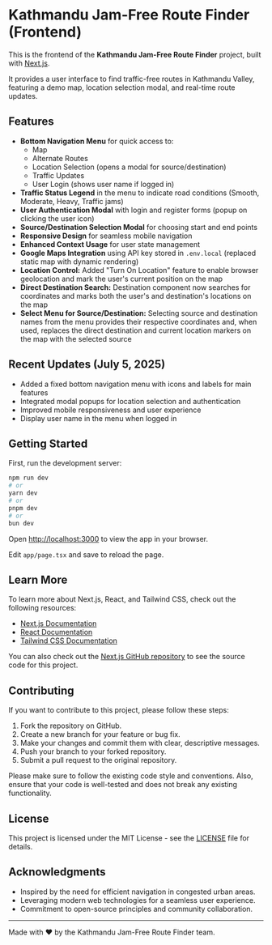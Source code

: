 # Kathmandu Jam-Free Route Finder (Frontend)

This is the frontend of the **Kathmandu Jam-Free Route Finder** project, built with [Next.js](https://nextjs.org).

It provides a user interface to find traffic-free routes in Kathmandu Valley, featuring a demo map, location selection modal, and real-time route updates.

## Features

- **Bottom Navigation Menu** for quick access to:
  - Map
  - Alternate Routes
  - Location Selection (opens a modal for source/destination)
  - Traffic Updates
  - User Login (shows user name if logged in)
- **Traffic Status Legend** in the menu to indicate road conditions (Smooth, Moderate, Heavy, Traffic jams)
- **User Authentication Modal** with login and register forms (popup on clicking the user icon)
- **Source/Destination Selection Modal** for choosing start and end points
- **Responsive Design** for seamless mobile navigation
- **Enhanced Context Usage** for user state management
- **Google Maps Integration** using API key stored in `.env.local` (replaced static map with dynamic rendering)
- **Location Control:** Added "Turn On Location" feature to enable browser geolocation and mark the user's current position on the map
- **Direct Destination Search:** Destination component now searches for coordinates and marks both the user's and destination's locations on the map
- **Select Menu for Source/Destination:** Selecting source and destination names from the menu provides their respective coordinates and, when used, replaces the direct destination and current location markers on the map with the selected source

## Recent Updates (July 5, 2025)

- Added a fixed bottom navigation menu with icons and labels for main features
- Integrated modal popups for location selection and authentication
- Improved mobile responsiveness and user experience
- Display user name in the menu when logged in

## Getting Started

First, run the development server:

```bash
npm run dev
# or
yarn dev
# or
pnpm dev
# or
bun dev
```

Open [http://localhost:3000](http://localhost:3000) to view the app in your browser.

Edit `app/page.tsx` and save to reload the page.

## Learn More

To learn more about Next.js, React, and Tailwind CSS, check out the following resources:

- [Next.js Documentation](https://nextjs.org/docs)
- [React Documentation](https://reactjs.org/docs/getting-started)
- [Tailwind CSS Documentation](https://tailwindcss.com/docs)

You can also check out the [Next.js GitHub repository](https://github.com/vercel/next.js/) to see the source code for this project.

## Contributing

If you want to contribute to this project, please follow these steps:

1. Fork the repository on GitHub.
2. Create a new branch for your feature or bug fix.
3. Make your changes and commit them with clear, descriptive messages.
4. Push your branch to your forked repository.
5. Submit a pull request to the original repository.

Please make sure to follow the existing code style and conventions. Also, ensure that your code is well-tested and does not break any existing functionality.

## License

This project is licensed under the MIT License - see the [LICENSE](LICENSE) file for details.

## Acknowledgments

- Inspired by the need for efficient navigation in congested urban areas.
- Leveraging modern web technologies for a seamless user experience.
- Commitment to open-source principles and community collaboration.

---

Made with ❤️ by the Kathmandu Jam-Free Route Finder team.